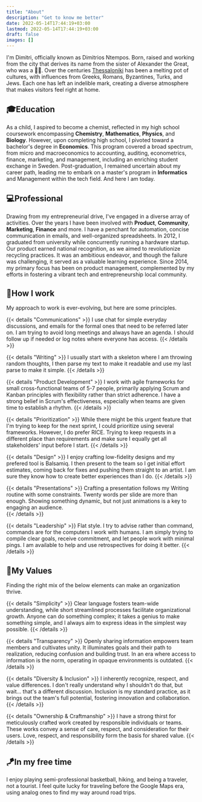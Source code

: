 ```yaml
---
title: "About"
description: "Get to know me better"
date: 2022-05-14T17:44:19+03:00
lastmod: 2022-05-14T17:44:19+03:00
draft: false
images: []
---
```


I'm Dimitri, officially known as Dimitrios Ntempos. Born, raised and working from the city that derives its name from the sister of Alexander the Great, who was a 🧜‍♀️. Over the centuries [Thessaloniki](https://goo.gl/maps/qZhv1BXu1zfnJHCS9) has been a melting pot of cultures, with influences from Greeks, Romans, Byzantines, Turks, and Jews. Each one has left an indelible mark, creating a diverse atmosphere that makes visitors feel right at home.

## :mortar_board:Education

As a child, I aspired to become a chemist, reflected in my high school coursework encompassing **Chemistry**, **Mathematics**, **Physics**, and **Biology**. However, upon completing high school, I pivoted toward a bachelor's degree in **Economics**. This program covered a broad spectrum, from micro and macroeconomics to accounting, auditing, econometrics, finance, marketing, and management, including an enriching student exchange in Sweden. Post-graduation, I remained uncertain about my career path, leading me to embark on a master's program in **Informatics** and Management within the tech field. And here I am today.

## :computer:Professional

Drawing from my entrepreneurial drive, I've engaged in a diverse array of activities. Over the years I have been involved with **Product**, **Community**, **Marketing**, **Finance** and more. I have a penchant for automation, concise communication in emails, and well-organized spreadsheets. In 2012, I graduated from university while concurrently running a hardware startup. Our product earned national recognition, as we aimed to revolutionize recycling practices. It was an ambitious endeavor, and though the failure was challenging, it served as a valuable learning experience. Since 2014, my primary focus has been on product management, complemented by my efforts in fostering a vibrant tech and entrepreneurship local community.

## :toolbox:How I work

My approach to work is ever-evolving, but here are some principles.

{{< details "Communications" >}}
I use chat for simple everyday discussions, and emails for the formal ones that need to be referred later on. I am trying to avoid long meetings and always have an agenda. I should follow up if needed or log notes where everyone has access.
{{< /details >}}

{{< details "Writing" >}}
I usually start with a skeleton where I am throwing random thoughts, I then parse my text to make it readable and use my last parse to make it simple.
{{< /details >}}

{{< details "Product Development" >}}
I work with agile frameworks for small cross-functional teams of 5-7 people, primarily applying Scrum and Kanban principles with flexibility rather than strict adherence. I have a strong belief in Scrum's effectiveness, especially when teams are given time to establish a rhythm.
{{< /details >}}

{{< details "Prioritization" >}}
While there might be this urgent feature that I'm trying to keep for the next sprint, I could prioritize using several frameworks. However, I do prefer RICE. Trying to keep requests in a different place than requirements and make sure I equally get all stakeholders' input before I start.
{{< /details >}}

{{< details "Design" >}}
I enjoy crafting low-fidelity designs and my prefered tool is Balsamiq. I then present to the team so I get initial effort estimates, coming back for fixes and pushing them straight to an artist. I am sure they know how to create better experiences than I do.
{{< /details >}}

{{< details "Presentations" >}}
Crafting a presentation follows my Writing routine with some constraints. Twenty words per slide are more than enough. Showing something dynamic, but not just animations is a key to engaging an audience.  
{{< /details >}}

{{< details "Leadership" >}}
Flat style. I try to advise rather than command, commands are for the computers I work with humans. I am simply trying to compile clear goals, receive commitment, and let people work with minimal pings. I am available to help and use retrospectives for doing it better.
{{< /details >}}

## :gem:My Values

Finding the right mix of the below elements can make an organization thrive.

{{< details "Simplicity" >}}
Clear language fosters team-wide understanding, while short streamlined processes facilitate organizational growth. Anyone can do something complex; it takes a genius to make something simple, and I always aim to express ideas in the simplest way possible.
{{< /details >}}

{{< details "Transparency" >}}
Openly sharing information empowers team members and cultivates unity. It illuminates goals and their path to realization, reducing confusion and building trust. In an era where access to information is the norm, operating in opaque environments is outdated.
{{< /details >}}

{{< details "Diversity & Inclusion" >}}
I inherently recognize, respect, and value differences. I don't really understand why I shouldn't do that, but wait... that's a different discussion. Inclusion is my standard practice, as it brings out the team's full potential, fostering innovation and collaboration.
{{< /details >}}

{{< details "Ownership & Craftmanship" >}}
I have a strong thirst for meticulously crafted work created by responsible individuals or teams. These works convey a sense of care, respect, and consideration for their users. Love, respect, and responsibility form the basis for shared value.
{{< /details >}}

## :kite:In my free time

I enjoy playing semi-professional basketball, hiking, and being a traveler, not a tourist. I feel quite lucky for traveling before the Google Maps era, using analog ones to find my way around road trips.
